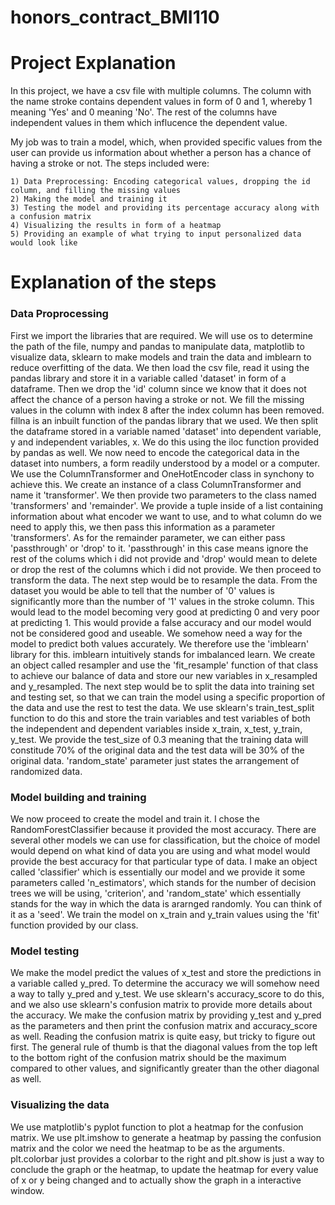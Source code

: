 # honors_contract_BMI110

# Project Explanation
In this project, we have a csv file with multiple columns. The column with the name stroke contains dependent values in form of 0 and 1, whereby 1 meaning 'Yes' and 0 meaning 'No'. The rest of the columns have independent values in them which influcence the dependent value.


My job was to train a model, which, when provided specific values from the user can provide us information about whether a person has a chance of having a stroke or not. The steps included were:

    1) Data Preprocessing: Encoding categorical values, dropping the id column, and filling the missing values
    2) Making the model and training it
    3) Testing the model and providing its percentage accuracy along with a confusion matrix
    4) Visualizing the results in form of a heatmap
    5) Providing an example of what trying to input personalized data would look like


# Explanation of the steps

### Data Proprocessing


First we import the libraries that are required. We will use os to determine the path of the file, numpy and pandas to manipulate data, matplotlib to visualize data, sklearn to make models and train the data and imblearn to reduce overfitting of the data.
We then load the csv file, read it using the pandas library and store it in a variable called 'dataset' in form of a dataframe. Then we drop the 'id' column since we know that it does not affect the chance of a person having a stroke or not. We fill the missing values in the column with index 8 after the index column has been removed. fillna is an inbuilt function of the pandas library that we used. We then split the dataframe stored in a variable named 'dataset' into dependent variable, y and independent variables, x. We do this using the iloc function provided by pandas as well. We now need to encode the categorical data in the dataset into numbers, a form readily understood by a model or a computer. We use the ColumnTransformer and OneHotEncoder class in synchony to achieve this. We create an instance of a class ColumnTransformer and name it 'transformer'. We then provide two parameters to the class named 'transformers' and 'remainder'. We provide a tuple inside of a list containing information about what encoder we want to use, and to what column do we need to apply this, we then pass this information as a parameter 'transformers'. As for the remainder parameter, we can either pass 'passthrough' or 'drop' to it. 'passthrough' in this case means ignore the rest of the colums which i did not provide and 'drop' would mean to delete or drop the rest of the columns which i did not provide. We then proceed to transform the data. The next step would be to resample the data. From the dataset you would be able to tell that the number of '0' values is significantly more than the number of '1' values in the stroke column. This would lead to the model becoming very good at predicting 0 and very poor at predicting 1. This would provide a false accuracy and our model would not be considered good and useable. We somehow need a way for the model to predict both values accurately. We therefore use the 'imblearn' library for this. imblearn intuitively stands for imbalanced learn. We create an object called resampler and use the 'fit_resample' function of that class to achieve our balance of data and store our new variables in x_resampled and y_resampled. The next step would be to split the data into training set and testing set, so that we can train the model using a specific proportion of the data and use the rest to test the data. We use sklearn's train_test_split function to do this and store the train variables and test variables of both the independent and dependent variables inside x_train, x_test, y_train, y_test. We provide the test_size of 0.3 meaning that the training data will constitude 70% of the original data and the test data will be 30% of the original data. 'random_state' parameter just states the arrangement of randomized data.  


### Model building and training



We now proceed to create the model and train it. I chose the RandomForestClassifier because it provided the most accuracy. There are several other models we can use for classification, but the choice of model would depend on what kind of data you are using and what model would provide the best accuracy for that particular type of data. I make an object called 'classifier' which is essentially our model and we provide it some parameters called 'n_estimators', which stands for the number of decision trees we will be using, 'criterion', and 'random_state' which essentially stands for the way in which the data is ararnged randomly. You can think of it as a 'seed'. We train the model on x_train and y_train values using the 'fit' function provided by our class. 


### Model testing



We make the model predict the values of x_test and store the predictions in a variable called y_pred. To determine the accuracy we will somehow need a way to tally y_pred and y_test. We use sklearn's accuracy_score to do this, and we also use sklearn's confusion matrix to provide more details about the accuracy. We make the confusion matrix by providing y_test and y_pred as the parameters and then print the confusion matrix and accuracy_score as well. Reading the confusion matrix is quite easy, but tricky to figure out first. The general rule of thumb is that the diagonal values from the top left to the bottom right of the confusion matrix should be the maximum compared to other values, and significantly greater than the other diagonal as well.


### Visualizing the data


We use matplotlib's pyplot function to plot a heatmap for the confusion matrix. We use plt.imshow to generate a heatmap by passing the confusion matrix and the color we need the heatmap to be as the arguments. plt.colorbar just provides a colorbar to the right and plt.show is just a way to conclude the graph or the heatmap, to update the heatmap for every value of x or y being changed and to actually show the graph in a interactive window. 



